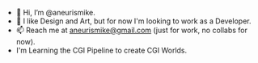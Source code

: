 - 👋 Hi, I’m @aneurismike.
- 👀 I like Design and Art, but for now I'm looking to work as a Developer.
- 📫 Reach me at aneurismike@gmail.com (just for work, no collabs for now).
- I'm Learning the CGI Pipeline to create CGI Worlds.

<!---
aneurismike/aneurismike is a ✨ special ✨ repository because its `README.md` (this file) appears on your GitHub profile.
You can click the Preview link to take a look at your changes.
--->
